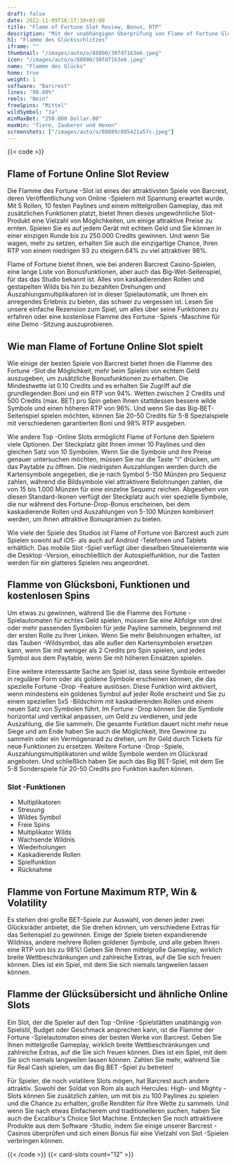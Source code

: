 ```yaml
---
draft: false
date: 2022-11-09T16:17:38+03:00
title: "Flame of Fortune Slot Review, Bonus, RTP"
description: "Mit der unabhängigen Überprüfung von Flame of Fortune Slot aus Barcrest können Sie kostenlos oder echtes Geld spielen und hier einen Bonus erhalten!"
h1: "Flamme des Glücksschlitzes"
iframe: ""
thumbnail: "/images/auto/o/88890/30fd7163e6.jpeg"
icon: "/images/auto/o/88890/30fd7163e6.jpeg"
name: "Flamme des Glücks"
home: true
weight: 1
software: "Barcrest"
lines: "98.00%"
reels: "Nein"
freeSpins: "Mittel"
wildSymbol: "Ja"
minMaxBet: "250.000 Dollar.00"
maxWin: "Tiere, Zauberer und Hexen"
screenshots: ["/images/auto/o/88889/085421a57c.jpeg"]
---
```


{{< code >}}<h2> Flame of Fortune Online Slot Review</h2><p>Die Flamme des Fortune -Slot ist eines der attraktivsten Spiele von Barcrest, deren Veröffentlichung von Online -Spielern mit Spannung erwartet wurde. Mit 5 Rollen, 10 festen Paylines und einem mittelgroßen Gameplay, das mit zusätzlichen Funktionen platzt, bietet Ihnen dieses ungewöhnliche Slot-Produkt eine Vielzahl von Möglichkeiten, um einige attraktive Preise zu ernten. Spielen Sie es auf jedem Gerät mit echtem Geld und Sie können in einer einzigen Runde bis zu 250.000 Credits gewinnen. Und wenn Sie wagen, mehr zu setzen, erhalten Sie auch die einzigartige Chance, Ihren RTP von einem niedrigen 93 zu steigern.64% zu viel attraktiver 98%.</p><p> Flame of Fortune bietet Ihnen, wie bei anderen Barcrest Casino-Spielen, eine lange Liste von Bonusfunktionen, aber auch das Big-Wet-Seitenspiel, für das das Studio bekannt ist. Alles von kaskadierenden Rollen und gestapelten Wilds bis hin zu bezahlten Drehungen und Auszahlungsmultiplikatoren ist in dieser Spielautomatik, um Ihnen ein anregendes Erlebnis zu bieten, das schwer zu vergessen ist. Lesen Sie unsere einfache Rezension zum Spiel, um alles über seine Funktionen zu erfahren oder eine kostenlose Flamme des Fortune -Spiels -Maschine für eine Demo -Sitzung auszuprobieren.</p><h2> Wie man Flame of Fortune Online Slot spielt</h2><p>Wie einige der besten Spiele von Barcrest bietet Ihnen die Flamme des Fortune -Slot die Möglichkeit, mehr beim Spielen von echtem Geld auszugeben, um zusätzliche Bonusfunktionen zu erhalten. Die Mindestwette ist 0.10 Credits und es erhalten Sie Zugriff auf die grundlegenden Boni und ein RTP von 94%. Wetten zwischen 2 Credits und 500 Credits (max. BET) pro Spin geben Ihnen stattdessen bessere wilde Symbole und einen höheren RTP von 96%. Und wenn Sie das Big-BET-Seitenspiel spielen möchten, können Sie 20-50 Credits für 5-8 Spezialspiele mit verschiedenen garantierten Boni und 98% RTP ausgeben.</p><p>Wie andere Top -Online Slots ermöglicht Flame of Fortune den Spielern viele Optionen. Der Steckplatz gibt Ihnen immer 10 Paylines und den gleichen Satz von 10 Symbolen. Wenn Sie die Symbole und ihre Preise genauer untersuchen möchten, müssen Sie nur die Taste "I" drücken, um das Paytable zu öffnen. Die niedrigsten Auszahlungen werden durch die Kartensymbole angegeben, die je nach Symbol 5-150 Münzen pro Sequenz zahlen, während die Bildsymbole viel attraktivere Belohnungen zahlen, die von 15 bis 1.000 Münzen für eine einzelne Sequenz reichen. Abgesehen von diesen Standard-Ikonen verfügt der Steckplatz auch vier spezielle Symbole, die nur während des Fortune-Drop-Bonus erscheinen, bei dem kaskadierende Rollen und Auszahlungen von 5-100 Münzen kombiniert werden, um Ihnen attraktive Bonusprämien zu bieten.</p><p>Wie viele der Spiele des Studios ist Flame of Fortune von Barcrest auch zum Spielen sowohl auf iOS- als auch auf Android -Telefonen und Tablets erhältlich. Das mobile Slot -Spiel verfügt über dieselben Steuerelemente wie die Desktop -Version, einschließlich der Autospielfunktion, nur die Tasten werden für ein glatteres Spielen neu angeordnet.</p><h2> Flamme von Glücksboni, Funktionen und kostenlosen Spins</h2><p>Um etwas zu gewinnen, während Sie die Flamme des Fortune -Spielautomaten für echtes Geld spielen, müssen Sie eine Abfolge von drei oder mehr passenden Symbolen für jede Payline sammeln, beginnend mit der ersten Rolle zu Ihrer Linken. Wenn Sie mehr Belohnungen erhalten, ist das Tauben -Wildsymbol, das alle außer den Kartensymbolen ersetzen kann, wenn Sie mit weniger als 2 Credits pro Spin spielen, und jedes Symbol aus dem Paytable, wenn Sie mit höheren Einsätzen spielen.</p><p>Eine weitere interessante Sache am Spiel ist, dass seine Symbole entweder in regulärer Form oder als goldene Symbole erscheinen können, die das spezielle Fortune -Drop -Feature auslösen. Diese Funktion wird aktiviert, wenn mindestens ein goldenes Symbol auf jeder Rolle erscheint und Sie zu einem speziellen 5x5 -Bildschirm mit kaskadierenden Rollen und einem neuen Satz von Symbolen führt. Im Fortune -Drop können Sie die Symbole horizontal und vertikal anpassen, um Geld zu verdienen, und jede Auszahlung, die Sie sammeln. Die gesamte Funktion dauert nicht mehr neue Siege und am Ende haben Sie auch die Möglichkeit, Ihre Gewinne zu sammeln oder ein Vermögensrad zu drehen, um Ihr Geld durch Tickets für neue Funktionen zu ersetzen. Weitere Fortune -Drop -Spiele, Auszahlungsmultiplikatoren und wilde Symbole werden im Glücksrad angeboten. Und schließlich haben Sie auch das Big BET-Spiel, mit dem Sie 5-8 Sonderspiele für 20-50 Credits pro Funktion kaufen können.</p><h3>
Slot -Funktionen</h3><ul>
<li></span>
Multiplikatoren</li>
<li></span>
Streuung</li>
<li></span>
Wildes Symbol</li>
<li></span>
Freie Spins</li>
<li></span>
Multiplikator Wilds</li>
<li></span>
Wachsende Wildnis</li>
<li></span>
Wiederholungen</li>
<li></span>
Kaskadierende Rollen</li>
<li></span>
Spielfunktion</li>
<li></span>
Rücknahme</li></ul><h2> Flamme von Fortune Maximum RTP, Win & Volatility</h2><p>Es stehen drei große BET-Spiele zur Auswahl, von denen jeder zwei Glücksräder anbietet, die Sie drehen können, um verschiedene Extras für das Seitenspiel zu gewinnen. Einige der Spiele bieten expandierende Wildniss, andere mehrere Rollen goldener Symbole, und alle geben Ihnen eine RTP von bis zu 98%! Geben Sie Ihnen mittelgroße Gameplay, wirklich breite Wettbeschränkungen und zahlreiche Extras, auf die Sie sich freuen können. Dies ist ein Spiel, mit dem Sie sich niemals langweilen lassen können.</p><h2>Flamme der Glücksübersicht und ähnliche Online Slots</h2><p>Ein Slot, der die Spieler auf den Top -Online -Spielstätten unabhängig von Spielstil, Budget oder Geschmack ansprechen kann, ist die Flamme der Fortune -Spielautomaten eines der besten Werke von Barcrest. Geben Sie Ihnen mittelgroße Gameplay, wirklich breite Wettbeschränkungen und zahlreiche Extras, auf die Sie sich freuen können. Dies ist ein Spiel, mit dem Sie sich niemals langweilen lassen können. Zahlen Sie mehr, während Sie für Real Cash spielen, um das Big BET -Spiel zu betreten!</p><p>Für Spieler, die noch volatilere Slots mögen, hat Barcrest auch andere attraktiv. Sowohl der Soldat von Rom als auch Hercules: High- und Mighty -Slots können Sie zusätzlich zahlen, um mit bis zu 100 Paylines zu spielen und die Chance zu erhalten, große Renditen für Ihre Wette zu sammeln. Und wenn Sie nach etwas Einfacherem und traditionelleren suchen, haben Sie auch die Excalibur's Choice Slot Machine. Entdecken Sie noch attraktivere Produkte aus dem Software -Studio, indem Sie einige unserer Barcrest -Casinos überprüfen und sich einen Bonus für eine Vielzahl von Slot -Spielen verbringen können.</p>{{< /code >}}
 {{< card-slots count="12" >}}